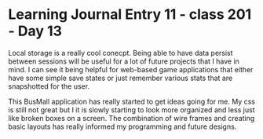 # Learning Journal Entry 11 - class 201 - Day 13

Local storage is a really cool conecpt. Being able to have data persist between sessions will be useful for a lot of future projects that I have in mind. I can see it being helpful for web-based game applications that either have some simple save states or just remember various stats that are snapshotted for the user.

This BusMall application has really started to get ideas going for me. My css is still not great but I it is slowly starting to look more organized and less just like broken boxes on a screen. The combination of wire frames and creating basic layouts has really informed my programming and future designs.